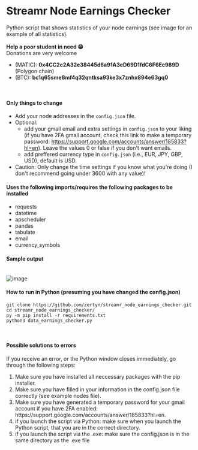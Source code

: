 # Streamr Node Earnings Checker
Python script that shows statistics of your node earnings (see image for an example of all statistics).<br>
<br><b>Help a poor student in need 😁 </b><br>
Donations are very welcome <br>
- (MATIC): <b> 0x4CC2c2A32e38445d6a91A3eD69D1fdC6F6Ec989D </b> (Polygon chain) <br>
- (BTC): <b> bc1q65sme8mf4q32qntksa93ke3x7znhx894e63gq0 </b> <br>
<br>
<h4><b>Only things to change</b></h4>

- Add your node addresses in the ```config.json``` file.
- Optional: 
  - add your gmail email and extra settings in ```config.json``` to your liking (if you have 2FA gmail account, check this link to make a temporary password: https://support.google.com/accounts/answer/185833?hl=en). Leave the values 0 or false if you don't want emails. 
  - add preffered currency type in ```config.json``` (i.e., EUR, JPY, GBP, USD), default is USD.
- Caution: Only change the time settings if you know what you're doing (I don't recommend going under 3600 with any value)! 

<h4><b>Uses the following imports/requires the following packages to be installed</b></h4>

- requests
- datetime
- apscheduler
- pandas
- tabulate
- email
- currency_symbols


<h4><b>Sample output</b> <br><br></h4>

![image](https://user-images.githubusercontent.com/38588045/157060314-01209893-eb85-4777-bd06-0ae5802643a4.png)


<h4><b>How to run in Python (presuming you have changed the config.json) </b></h4>

```
git clone https://github.com/zertyn/streamr_node_earnings_checker.git
cd streamr_node_earnings_checker/
py -m pip install -r requirements.txt
python3 data_earnings_checker.py
```

<br>
<h4> Possible solutions to errors </h4>
If you receive an error, or the Python window closes immediately, go through the following steps:

<ol>
  <li>Make sure you have installed all neccessary packages with the pip installer.</li>
  <li>Make sure you have filled in your information in the config.json file correctly (see example nodes file).</li>
  <li>Make sure you have generated a temporary password for your gmail account if you have 2FA enabled: https://support.google.com/accounts/answer/185833?hl=en.</li>
  <li>if you launch the script via Python: make sure when you launch the Python script, that you are in the correct directory.</li>
  <li>if you launch the script via the .exe: make sure the config.json is in the same directory as the .exe file </li>
</ol>

